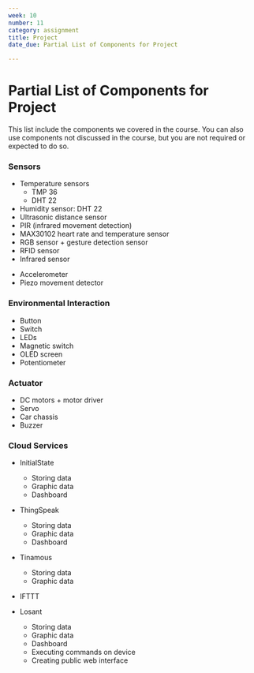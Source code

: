 ```yaml
---
week: 10
number: 11
category: assignment
title: Project
date_due: Partial List of Components for Project 

---
```


Partial List of Components for Project 
=============

This list include the components we covered in the course. You can also use components not discussed in the course, but you are not required or expected to do so.

### Sensors

-   Temperature sensors
    -   TMP 36
    -   DHT 22
-   Humidity sensor: DHT 22
-   Ultrasonic distance sensor
-   PIR (infrared movement detection)
-   MAX30102 heart rate and temperature sensor
-   RGB sensor + gesture detection sensor
-   RFID sensor 
-   Infrared sensor

* Accelerometer
* Piezo movement detector

### Environmental Interaction

* Button
* Switch
* LEDs
* Magnetic switch
* OLED screen
* Potentiometer

### Actuator

* DC motors + motor driver
* Servo
* Car chassis
* Buzzer

### Cloud Services

* InitialState
  * Storing data
  * Graphic data
  * Dashboard

* ThingSpeak
  * Storing data
  * Graphic data
  * Dashboard
* Tinamous
  * Storing data
  * Graphic data
* IFTTT
* Losant
  * Storing data
  * Graphic data
  * Dashboard
  * Executing commands on device
  * Creating public web interface

